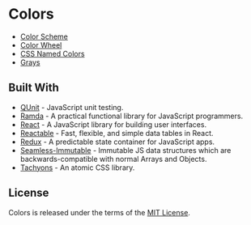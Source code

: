 # Colors

- [Color Scheme](https://jmthompson2015.github.io/colors/color-scheme/app/ColorScheme.html)
- [Color Wheel](https://jmthompson2015.github.io/colors/color-wheel/ColorWheel.html)
- [CSS Named Colors](https://jmthompson2015.github.io/colors/css-named-colors/app/CssNamedColors.html)
- [Grays](https://jmthompson2015.github.io/colors/grays/ColorWheel.html)

## Built With

- [QUnit](https://qunitjs.com/) - JavaScript unit testing.
- [Ramda](https://ramdajs.com) - A practical functional library for JavaScript programmers.
- [React](http://facebook.github.io/react/) - A JavaScript library for building user interfaces.
- [Reactable](http://glittershark.github.io/reactable/) - Fast, flexible, and simple data tables in React.
- [Redux](https://redux.js.org/) - A predictable state container for JavaScript apps.
- [Seamless-Immutable](https://github.com/rtfeldman/seamless-immutable) - Immutable JS data structures which are backwards-compatible with normal Arrays and Objects.
- [Tachyons](http://tachyons.io) - An atomic CSS library.

## License

Colors is released under the terms of the [MIT License](https://github.com/jmthompson2015/colors/blob/master/LICENSE).
